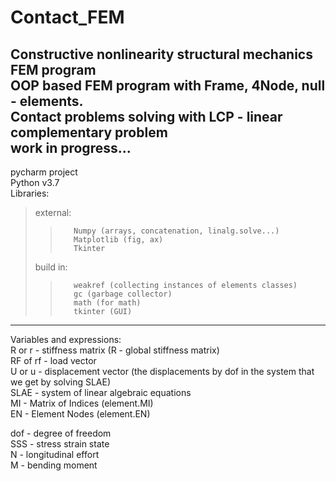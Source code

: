 # Contact_FEM
Constructive nonlinearity structural mechanics FEM program  
OOP based FEM program with Frame, 4Node, null - elements.  
Contact problems solving with LCP - linear complementary problem  
work in progress...  
----------------------------
pycharm project  
Python v3.7  
Libraries:  
>   external:  
>>        Numpy (arrays, concatenation, linalg.solve...)  
>>        Matplotlib (fig, ax)  
>>        Tkinter
>    build in:  
>>        weakref (collecting instances of elements classes)  
>>        gc (garbage collector)  
>>        math (for math)
>>        tkinter (GUI)  

---------------------------
Variables and expressions:  
R or r - stiffness matrix (R - global stiffness matrix)  
RF of rf - load vector  
U or u - displacement vector (the displacements by dof in the system that we get by solving SLAE)  
SLAE - system of linear algebraic equations  
MI - Matrix of Indices (element.MI)  
EN - Element Nodes (element.EN)  

dof - degree of freedom  
SSS - stress strain state  
N - longitudinal effort  
M - bending moment  



